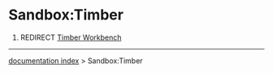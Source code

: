 # Sandbox:Timber
1.  REDIRECT [Timber Workbench](Timber_Workbench.md)

---
[documentation index](../README.md) > Sandbox:Timber
